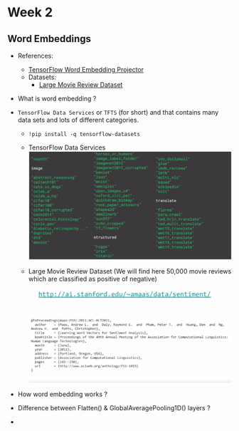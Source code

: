 # Week 2

## Word Embeddings

* References:

    * [TensorFlow Word Embedding Projector](https://projector.tensorflow.org/)
    * Datasets:
        * [Large Movie Review Dataset](https://ai.stanford.edu/~amaas/data/sentiment/)

* What is word embedding ?
* `TensorFlow Data Services` or `TFTS` (for short) and that contains many data sets and lots of different categories.

    * `!pip install -q tensorflow-datasets`

    * TensorFlow Data Services 
    ![TensorFlow Data Services](/img/C3/C3_Week_2_TF_DataServices.png)

    * Large Movie Review Dataset (We will find here 50,000 movie reviews which are classified as positive of negative)  
    ![Large Movie Review Dataset](/img/C3/C3_Large_Dataset.png)

* How word embedding works ?
* Difference between Flatten() & GlobalAveragePooling1D() layers ?
* 